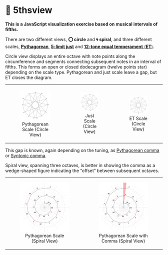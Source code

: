 # 🎼 5thsview

**This is a JavaScript visualization exercise based on musical intervals of fifths.**

There are two different views, **⭕️ circle** and **🌀 spiral**, and three different scales, [**Pythagorean**](https://en.wikipedia.org/wiki/Pythagorean_tuning), [**5-limit just**](https://en.wikipedia.org/wiki/Five-limit_tuning) and [**12-tone equal temperament** (**ET**)](https://en.wikipedia.org/wiki/Equal_temperament).

Circle view displays an entire octave with note points along the circumference and segments connecting subsequent notes in an interval of fifths.
This forms an open or closed dodecagram (twelve points star) depending on the scale type. Pythagorean and just scale leave a gap, but ET closes the diagram.

<table>
    <tr>
        <td align="center">
            <figure>
                <img src="assets/images/pythagorean-scale-circle.png" width="230">
                <figcaption>Pythagorean Scale (Circle View)</figcaption>
            </figure>
        </td>
        <td align="center">
            <figure>
                <img src="assets/images/just-scale-circle.png" width="230">
                <figcaption>Just Scale (Circle View)</figcaption>
            </figure>
        </td>
        <td align="center">
            <figure>
                <img src="assets/images/ET-scale-circle.png" width="230">
                <figcaption>ET Scale (Circle View)</figcaption>
            </figure>
        </td>
    </tr>
</table>


This gap is known, again depending on the tuning, as [Pythagorean comma](https://en.wikipedia.org/wiki/Pythagorean_comma) or [Syntonic comma](https://en.wikipedia.org/wiki/Syntonic_comma).

Spiral view, spanning three octaves, is better in showing the comma as a wedge-shaped figure indicating the “offset” between subsequent octaves.

<table>
    <tr>
        <td align="center">
            <figure>
                <img src="assets/images/pythagorean-scale-spiral.png" width="360">
                <figcaption>Pythagorean Scale (Spiral View)</figcaption>
            </figure>
        </td>
        <td align="center">
            <figure>
                <img src="assets/images/pythagorean-scale-comma-spiral.png" width="360">
                <figcaption>Pythagorean Scale with Comma (Spiral View)</figcaption>
            </figure>
        </td>
    </tr>
</table>
